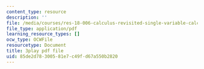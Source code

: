 ```yaml
---
content_type: resource
description: ''
file: /media/courses/res-18-006-calculus-revisited-single-variable-calculus-fall-2010/85de2d78300581e7c49fd67a550b2820_EeLD_40wDoU.pdf
file_type: application/pdf
learning_resource_types: []
ocw_type: OCWFile
resourcetype: Document
title: 3play pdf file
uid: 85de2d78-3005-81e7-c49f-d67a550b2820
---
```

